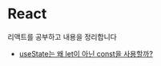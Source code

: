 # React
리액트를 공부하고 내용을 정리합니다

- [useState는 왜 let이 아닌 const을 사용할까?](https://github.com/jihyunleeme/React/blob/main/useState-uses-const-not-let.md)